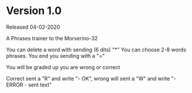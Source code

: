 # Version 1.0
Released 04-02-2020

A Phrases trainer to the Morserino-32

You can delete a word with  sending (6 dits) "*"
You can choose 2-8 words phrases.
You end you sending with a "="

You will be graded up you are wrong or correct

Correct sent a "R" and write "- OK", wrong will sent a "W" and write "- ERROR - sent text"

